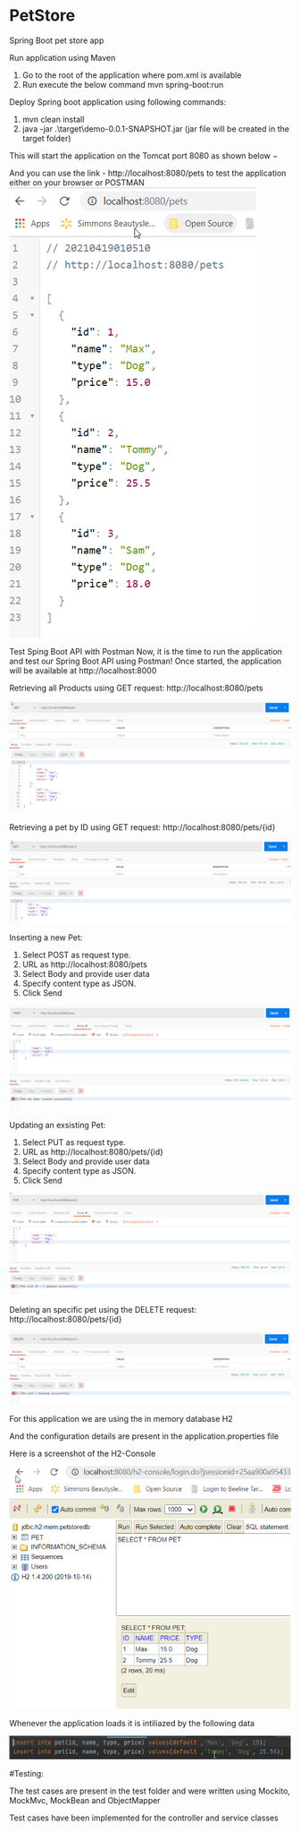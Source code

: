 # PetStore
Spring Boot pet store app

Run application using Maven
1) Go to the root of the application where pom.xml is available
2) Run execute the below command mvn spring-boot:run

Deploy Spring boot application using following commands: 
1) mvn clean install
2) java -jar .\target\demo-0.0.1-SNAPSHOT.jar (jar file will be created in the target folder)

This will start the application on the Tomcat port 8080 as shown below −

And you can use the link - http://localhost:8080/pets to test the application either on your browser or POSTMAN
![Browser-Output](https://github.com/siddarthram/PetStore/blob/master/src/main/resources/images/Browser.png)

Test Sping Boot API with Postman
Now, it is the time to run the application and test our Spring Boot API using Postman! 
Once started, the application will be available at http://localhost:8000

Retrieving all Products using GET request: http://localhost:8080/pets

![GET-Output](https://github.com/siddarthram/PetStore/blob/master/src/main/resources/images/GetAll.png)

Retrieving a pet by ID using GET request: http://localhost:8080/pets/{id}

![GETById-Output](https://github.com/siddarthram/PetStore/blob/master/src/main/resources/images/GetById.png)

Inserting a new Pet:
1) Select POST as request type.
2) URL as http://localhost:8080/pets
3) Select Body and provide user data
4) Specify content type as JSON.
5) Click Send

![POST-Output](https://github.com/siddarthram/PetStore/blob/master/src/main/resources/images/Create.png)

Updating an exsisting Pet:
1) Select PUT as request type.
2) URL as http://localhost:8080/pets/{id}
3) Select Body and provide user data
4) Specify content type as JSON.
5) Click Send

![POST-Output](https://github.com/siddarthram/PetStore/blob/master/src/main/resources/images/Update.png)

Deleting an specific pet using the DELETE request: http://localhost:8080/pets/{id}

![POST-Output](https://github.com/siddarthram/PetStore/blob/master/src/main/resources/images/Delete.png)

For this application we are using the in memory database H2

And the configuration details are present in the application.properties file

Here is a screenshot of the H2-Console

![h2-Output](https://github.com/siddarthram/PetStore/blob/master/src/main/resources/images/h2-console.png)

Whenever the application loads it is intiliazed by the following data 

![SQL-Output](https://github.com/siddarthram/PetStore/blob/master/src/main/resources/images/SQL.png)

#Testing:

The test cases are present in the test folder and were written using Mockito, MockMvc, MockBean and ObjectMapper

Test cases have been implemented for the controller and service classes



